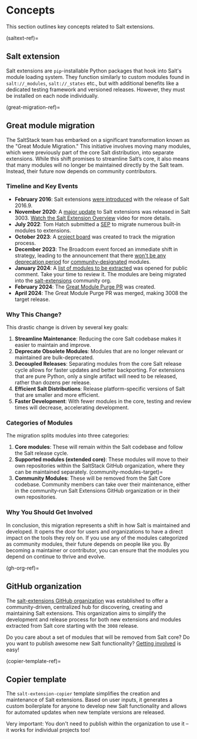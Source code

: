 # Concepts

This section outlines key concepts related to Salt extensions.

(saltext-ref)=
## Salt extension

Salt extensions are `pip`-installable Python packages that hook into Salt's module
loading system. They function similarly to custom modules found in `salt://_modules`, `salt://_states` etc., but with additional benefits like a dedicated testing framework and versioned releases. However, they must be installed on each node individually.

(great-migration-ref)=
## Great module migration

The SaltStack team has embarked on a significant transformation known as the "Great Module Migration." This initiative involves moving many modules, which were previously part of the core Salt distribution, into separate extensions. While this shift promises to streamline Salt’s core, it also means that many modules will no longer be maintained directly by the Salt team. Instead, their future now depends on community contributors.

### Timeline and Key Events

- **February 2016**: Salt extensions [were introduced](https://github.com/saltstack/salt/pull/31218) with the release of Salt 2016.9.
- **November 2020**: A [major update](https://github.com/saltstack/salt/pull/58943) to Salt extensions was released in Salt 3003. [Watch the Salt Extension Overview](https://www.youtube.com/watch?v=hhomJkwxK3Q) video for more details.
- **July 2022**: Tom Hatch submitted a [SEP](https://github.com/saltstack/salt-enhancement-proposals/blob/24660626d9fe26953cd4581be0804ddfd0ceeb90/extention-migration.md) to migrate numerous built-in modules to extensions.
- **October 2023**: A [project board](https://github.com/orgs/salt-extensions/projects/5/views/1) was created to track the migration process.
- **December 2023**: The Broadcom event forced an immediate shift in strategy, leading to the announcement that there [won't be any deprecation period](https://www.youtube.com/watch?v=CubGR8rTy3Y&t=245s) for [community-designated](community-modules-target) modules.
- **January 2024**: A [list of modules to be extracted](https://github.com/saltstack/great-module-migration) was opened for public comment. Take your time to review it. The modules are being migrated into the [salt-extensions](https://github.com/salt-extensions) community org.
- **February 2024**: The [Great Module Purge PR](https://github.com/saltstack/salt/pull/65971) was created.
- **April 2024**: The Great Module Purge PR was merged, making 3008 the target release.

### Why This Change?

This drastic change is driven by several key goals:

1. **Streamline Maintenance**: Reducing the core Salt codebase makes it easier to maintain and improve.
2. **Deprecate Obsolete Modules**: Modules that are no longer relevant or maintained are bulk-deprecated.
3. **Decoupled Releases**: Separating modules from the core Salt release cycle allows for faster updates and better backporting. For extensions that are pure Python, only a single artifact will need to be released, rather than dozens per release.
4. **Efficient Salt Distributions**: Release platform-specific versions of Salt that are smaller and more efficient.
5. **Faster Development**: With fewer modules in the core, testing and review times will decrease, accelerating development.

### Categories of Modules

The migration splits modules into three categories:

1. **Core modules**: These will remain within the Salt codebase and follow the Salt release cycle.
2. **Supported modules (extended core)**: These modules will move to their own repositories within the SaltStack GitHub organization, where they can be maintained separately.
(community-modules-target)=
3. **Community Modules**: These will be removed from the Salt Core codebase. Community members can take over their maintenance, either in the community-run Salt Extensions GitHub organization or in their own repositories.

### Why You Should Get Involved

In conclusion, this migration represents a shift in how Salt is maintained and developed. It opens the door for users and organizations to have a direct impact on the tools they rely on. If you use any of the modules categorized as community modules, their future depends on people like you. By becoming a maintainer or contributor, you can ensure that the modules you depend on continue to thrive and evolve.

(gh-org-ref)=
## GitHub organization

The [salt-extensions GitHub organization][saltext-org] was established to offer a community-driven, centralized hub for discovering, creating and maintaining Salt extensions. This organization aims to simplify the development and release process for both new extensions and modules extracted from Salt core starting with the `3008` release.

Do you care about a set of modules that will be removed from Salt core?
Do you want to publish awesome new Salt functionality?
[Getting involved](org-involve-target) is easy!

(copier-template-ref)=
## Copier template

The `salt-extension-copier` template simplifies the creation and maintenance of Salt extensions. Based on user inputs, it generates a custom boilerplate for anyone to develop new Salt functionality and allows for automated updates when new template versions are released.

Very important: You don't need to publish within the organization to use it – it works for individual projects too!


[saltext-org]: https://github.com/salt-extensions
